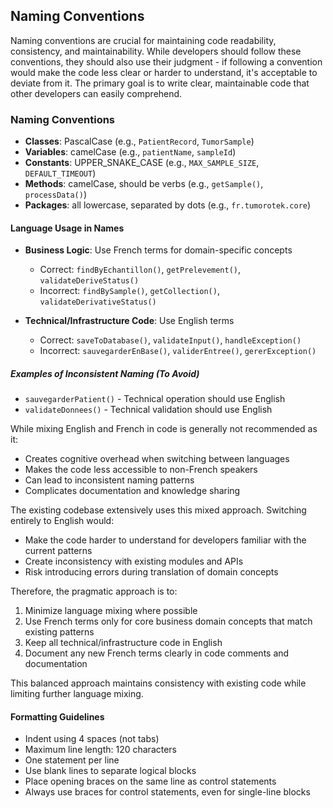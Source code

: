 ## Naming Conventions
Naming conventions are crucial for maintaining code readability, consistency, and maintainability. While developers should follow these conventions, they should also use their judgment - if following a convention would make the code less clear or harder to understand, it's acceptable to deviate from it. The primary goal is to write clear, maintainable code that other developers can easily comprehend.


### Naming Conventions
- **Classes**: PascalCase (e.g., `PatientRecord`, `TumorSample`)
- **Variables**: camelCase (e.g., `patientName`, `sampleId`)
- **Constants**: UPPER_SNAKE_CASE (e.g., `MAX_SAMPLE_SIZE`, `DEFAULT_TIMEOUT`)
- **Methods**: camelCase, should be verbs (e.g., `getSample()`, `processData()`)
- **Packages**: all lowercase, separated by dots (e.g., `fr.tumorotek.core`)

#### Language Usage in Names
- **Business Logic**: Use French terms for domain-specific concepts
  - Correct: `findByEchantillon()`, `getPrelevement()`, `validateDeriveStatus()`
  - Incorrect: `findBySample()`, `getCollection()`, `validateDerivativeStatus()`

- **Technical/Infrastructure Code**: Use English terms
  - Correct: `saveToDatabase()`, `validateInput()`, `handleException()`
  - Incorrect: `sauvegarderEnBase()`, `validerEntree()`, `gererException()`

##### Examples of Inconsistent Naming (To Avoid)
- `sauvegarderPatient()` - Technical operation should use English
- `validateDonnees()` - Technical validation should use English



While mixing English and French in code is generally not recommended as it:
- Creates cognitive overhead when switching between languages
- Makes the code less accessible to non-French speakers
- Can lead to inconsistent naming patterns
- Complicates documentation and knowledge sharing

The existing codebase extensively uses this mixed approach. Switching entirely to English would:
- Make the code harder to understand for developers familiar with the current patterns
- Create inconsistency with existing modules and APIs
- Risk introducing errors during translation of domain concepts

Therefore, the pragmatic approach is to:
1. Minimize language mixing where possible
2. Use French terms only for core business domain concepts that match existing patterns
3. Keep all technical/infrastructure code in English
4. Document any new French terms clearly in code comments and documentation

This balanced approach maintains consistency with existing code while limiting further language mixing.


#### Formatting Guidelines
- Indent using 4 spaces (not tabs)
- Maximum line length: 120 characters
- One statement per line
- Use blank lines to separate logical blocks
- Place opening braces on the same line as control statements
- Always use braces for control statements, even for single-line blocks

